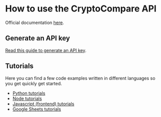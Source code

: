 # How to use the CryptoCompare API

Official documentation [here](https://min-api.cryptocompare.com/documentation).

## Generate an API key
[Read this guide to generate an API key](https://www.cryptocompare.com/coins/guides/how-to-use-our-api/).

## Tutorials
Here you can find a few code examples written in different languages so you get quickly get started.

* [Python tutorials](https://github.com/CryptoCompareLTD/api-guides/tree/master/python)
* [Node tutorials](https://github.com/CryptoCompareLTD/api-guides/tree/master/node)
* [Javascript (frontend) tutorials](https://github.com/CryptoCompareLTD/api-guides/tree/master/javascript)
* [Google Sheets tutorials](https://github.com/CryptoCompareLTD/api-guides/tree/master/googlesheet)
